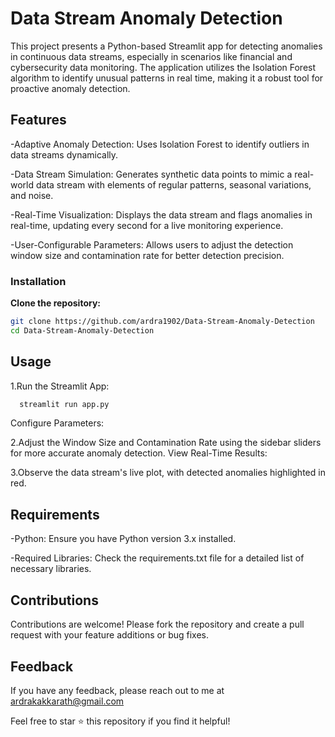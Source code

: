 
# Data Stream Anomaly Detection

This project presents a Python-based Streamlit app for detecting anomalies in continuous data streams, especially in scenarios like financial and cybersecurity data monitoring. The application utilizes the Isolation Forest algorithm to identify unusual patterns in real time, making it a robust tool for proactive anomaly detection.
<!-- ![App Screenshot](https://raw.githubusercontent.com/ardra1902/AI-Video-Highlighter/main/AIVSS.png) -->

## Features

-Adaptive Anomaly Detection: Uses Isolation Forest to identify outliers in data streams dynamically.

-Data Stream Simulation: Generates synthetic data points to mimic a real-world data stream with elements of regular patterns, seasonal variations, and noise.

-Real-Time Visualization: Displays the data stream and flags anomalies in real-time, updating every second for a live monitoring experience.

-User-Configurable Parameters: Allows users to adjust the detection window size and contamination rate for better detection precision.

### Installation


**Clone the repository:**
   ```bash
   git clone https://github.com/ardra1902/Data-Stream-Anomaly-Detection
   cd Data-Stream-Anomaly-Detection
```




## Usage

1.Run the Streamlit App:
```bash
  streamlit run app.py

```
Configure Parameters:

2.Adjust the Window Size and Contamination Rate using the sidebar sliders for more accurate anomaly detection.
View Real-Time Results:

3.Observe the data stream's live plot, with detected anomalies highlighted in red.


## Requirements

-Python: Ensure you have Python version 3.x installed.

-Required Libraries: Check the requirements.txt file for a detailed list of necessary libraries.





## Contributions

Contributions are welcome! Please fork the repository and create a pull request with your feature additions or bug fixes.
## Feedback


If you have any feedback, please reach out to me at ardrakakkarath@gmail.com

Feel free to star ⭐ this repository if you find it helpful!
